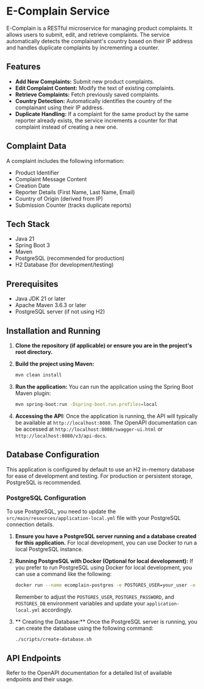 # E-Complain Service

E-Complain is a RESTful microservice for managing product complaints. It allows users to submit, edit, and retrieve complaints. The service automatically detects the complainant's country based on their IP address and handles duplicate complaints by incrementing a counter.

## Features

- **Add New Complaints:** Submit new product complaints.
- **Edit Complaint Content:** Modify the text of existing complaints.
- **Retrieve Complaints:** Fetch previously saved complaints.
- **Country Detection:** Automatically identifies the country of the complainant using their IP address.
- **Duplicate Handling:** If a complaint for the same product by the same reporter already exists, the service increments a counter for that complaint instead of creating a new one.

## Complaint Data

A complaint includes the following information:

- Product Identifier
- Complaint Message Content
- Creation Date
- Reporter Details (First Name, Last Name, Email)
- Country of Origin (derived from IP)
- Submission Counter (tracks duplicate reports)

## Tech Stack

- Java 21
- Spring Boot 3
- Maven
- PostgreSQL (recommended for production)
- H2 Database (for development/testing)

## Prerequisites

- Java JDK 21 or later
- Apache Maven 3.6.3 or later
- PostgreSQL server (if not using H2)

## Installation and Running

1.  **Clone the repository (if applicable) or ensure you are in the project's root directory.**

2.  **Build the project using Maven:**
    ```bash
    mvn clean install
    ```

3.  **Run the application:**
    You can run the application using the Spring Boot Maven plugin:
    ```bash
    mvn spring-boot:run -Dspring-boot.run.profiles=local
    ```

4.  **Accessing the API:**
    Once the application is running, the API will typically be available at `http://localhost:8080`.
    The OpenAPI documentation can be accessed at `http://localhost:8080/swagger-ui.html` or `http://localhost:8080/v3/api-docs`.

## Database Configuration

This application is configured by default to use an H2 in-memory database for ease of development and testing. For production or persistent storage, PostgreSQL is recommended.

### PostgreSQL Configuration

To use PostgreSQL, you need to update the `src/main/resources/application-local.yml` file with your PostgreSQL connection details.

1.  **Ensure you have a PostgreSQL server running and a database created for this application.**
    For local development, you can use Docker to run a local PostgreSQL instance.

2.  **Running PostgreSQL with Docker (Optional for local development):**
    If you prefer to run PostgreSQL using Docker for local development, you can use a command like the following:

    ```bash
    docker run --name ecomplain-postgres -e POSTGRES_USER=your_user -e POSTGRES_PASSWORD=your_password -e POSTGRES_DB=ecomplain_db -p 5432:5432 -d postgres
    ```
    Remember to adjust the `POSTGRES_USER`, `POSTGRES_PASSWORD`, and `POSTGRES_DB` environment variables and update your `application-local.yml` accordingly.

3. ** Creating the Database:**
    Once the PostgreSQL server is running, you can create the database using the following command:

    ```bash
    ./scripts/create-database.sh
    ```

## API Endpoints

Refer to the OpenAPI documentation for a detailed list of available endpoints and their usage.